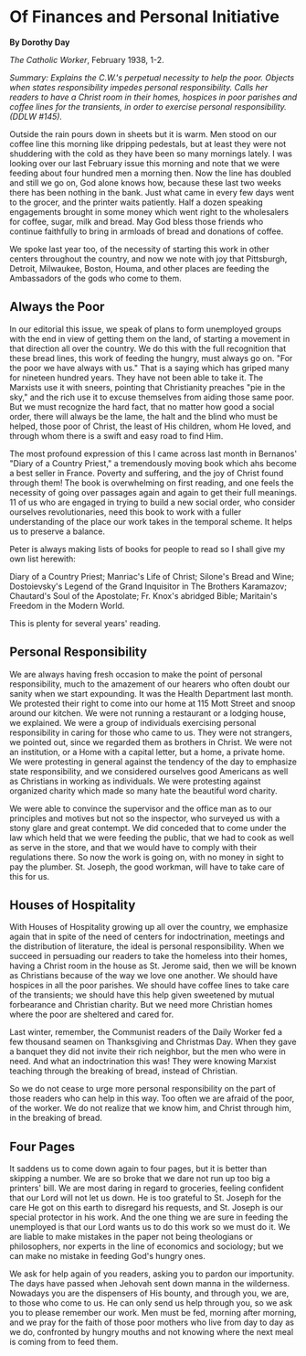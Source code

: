 Of Finances and Personal Initiative
===================================

**By Dorothy Day**

*The Catholic Worker*, February 1938, 1-2.

*Summary: Explains the C.W.'s perpetual necessity to help the poor.
Objects when states responsibility impedes personal responsibility.
Calls her readers to have a Christ room in their homes, hospices in poor
parishes and coffee lines for the transients, in order to exercise
personal responsibility. (DDLW \#145).*

Outside the rain pours down in sheets but it is warm. Men stood on our
coffee line this morning like dripping pedestals, but at least they were
not shuddering with the cold as they have been so many mornings lately.
I was looking over our last February issue this morning and note that we
were feeding about four hundred men a morning then. Now the line has
doubled and still we go on, God alone knows how, because these last two
weeks there has been nothing in the bank. Just what came in every few
days went to the grocer, and the printer waits patiently. Half a dozen
speaking engagements brought in some money which went right to the
wholesalers for coffee, sugar, milk and bread. May God bless those
friends who continue faithfully to bring in armloads of bread and
donations of coffee.

We spoke last year too, of the necessity of starting this work in other
centers throughout the country, and now we note with joy that
Pittsburgh, Detroit, Milwaukee, Boston, Houma, and other places are
feeding the Ambassadors of the gods who come to them.

Always the Poor
---------------

In our editorial this issue, we speak of plans to form unemployed groups
with the end in view of getting them on the land, of starting a movement
in that direction all over the country. We do this with the full
recognition that these bread lines, this work of feeding the hungry,
must always go on. "For the poor we have always with us." That is a
saying which has griped many for nineteen hundred years. They have not
been able to take it. The Marxists use it with sneers, pointing that
Christianity preaches "pie in the sky," and the rich use it to excuse
themselves from aiding those same poor. But we must recognize the hard
fact, that no matter how good a social order, there will always be the
lame, the halt and the blind who must be helped, those poor of Christ,
the least of His children, whom He loved, and through whom there is a
swift and easy road to find Him.

The most profound expression of this I came across last month in
Bernanos' "Diary of a Country Priest," a tremendously moving book which
ahs become a best seller in France. Poverty and suffering, and the joy
of Christ found through them! The book is overwhelming on first reading,
and one feels the necessity of going over passages again and again to
get their full meanings. 11 of us who are engaged in trying to build a
new social order, who consider ourselves revolutionaries, need this book
to work with a fuller understanding of the place our work takes in the
temporal scheme. It helps us to preserve a balance.

Peter is always making lists of books for people to read so I shall give
my own list herewith:

Diary of a Country Priest; Manriac's Life of Christ; Silone's Bread and
Wine; Dostoievsky's Legend of the Grand Inquisitor in The Brothers
Karamazov; Chautard's Soul of the Apostolate; Fr. Knox's abridged Bible;
Maritain's Freedom in the Modern World.

This is plenty for several years' reading.

Personal Responsibility
-----------------------

We are always having fresh occasion to make the point of personal
responsibility, much to the amazement of our hearers who often doubt our
sanity when we start expounding. It was the Health Department last
month. We protested their right to come into our home at 115 Mott Street
and snoop around our kitchen. We were not running a restaurant or a
lodging house, we explained. We were a group of individuals exercising
personal responsibility in caring for those who came to us. They were
not strangers, we pointed out, since we regarded them as brothers in
Christ. We were not an institution, or a Home with a capital letter, but
a home, a private home. We were protesting in general against the
tendency of the day to emphasize state responsibility, and we considered
ourselves good Americans as well as Christians in working as
individuals. We were protesting against organized charity which made so
many hate the beautiful word charity.

We were able to convince the supervisor and the office man as to our
principles and motives but not so the inspector, who surveyed us with a
stony glare and great contempt. We did conceded that to come under the
law which held that we were feeding the public, that we had to cook as
well as serve in the store, and that we would have to comply with their
regulations there. So now the work is going on, with no money in sight
to pay the plumber. St. Joseph, the good workman, will have to take care
of this for us.

Houses of Hospitality
---------------------

With Houses of Hospitality growing up all over the country, we emphasize
again that in spite of the need of centers for indoctrination, meetings
and the distribution of literature, the ideal is personal
responsibility. When we succeed in persuading our readers to take the
homeless into their homes, having a Christ room in the house as St.
Jerome said, then we will be known as Christians because of the way we
love one another. We should have hospices in all the poor parishes. We
should have coffee lines to take care of the transients; we should have
this help given sweetened by mutual forbearance and Christian charity.
But we need more Christian homes where the poor are sheltered and cared
for.

Last winter, remember, the Communist readers of the Daily Worker fed a
few thousand seamen on Thanksgiving and Christmas Day. When they gave a
banquet they did not invite their rich neighbor, but the men who were in
need. And what an indoctrination this was! They were knowing Marxist
teaching through the breaking of bread, instead of Christian.

So we do not cease to urge more personal responsibility on the part of
those readers who can help in this way. Too often we are afraid of the
poor, of the worker. We do not realize that we know him, and Christ
through him, in the breaking of bread.

Four Pages
----------

It saddens us to come down again to four pages, but it is better than
skipping a number. We are so broke that we dare not run up too big a
printers' bill. We are most daring in regard to groceries, feeling
confident that our Lord will not let us down. He is too grateful to St.
Joseph for the care He got on this earth to disregard his requests, and
St. Joseph is our special protector in his work. And the one thing we
are sure in feeding the unemployed is that our Lord wants us to do this
work so we must do it. We are liable to make mistakes in the paper not
being theologians or philosophers, nor experts in the line of economics
and sociology; but we can make no mistake in feeding God's hungry ones.

We ask for help again of you readers, asking you to pardon our
importunity. The days have passed when Jehovah sent down manna in the
wilderness. Nowadays you are the dispensers of His bounty, and through
you, we are, to those who come to us. He can only send us help through
you, so we ask you to please remember our work. Men must be fed, morning
after morning, and we pray for the faith of those poor mothers who live
from day to day as we do, confronted by hungry mouths and not knowing
where the next meal is coming from to feed them.
